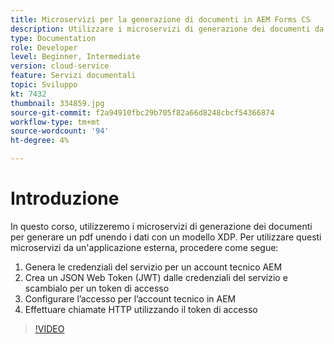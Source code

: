 ```yaml
---
title: Microservizi per la generazione di documenti in AEM Forms CS
description: Utilizzare i microservizi di generazione dei documenti da un'applicazione esterna.
type: Documentation
role: Developer
level: Beginner, Intermediate
version: cloud-service
feature: Servizi documentali
topic: Sviluppo
kt: 7432
thumbnail: 334859.jpg
source-git-commit: f2a94910fbc29b705f82a66d8248cbcf54366874
workflow-type: tm+mt
source-wordcount: '94'
ht-degree: 4%

---
```


# Introduzione

In questo corso, utilizzeremo i microservizi di generazione dei documenti per generare un pdf unendo i dati con un modello XDP. Per utilizzare questi microservizi da un&#39;applicazione esterna, procedere come segue:

1. Genera le credenziali del servizio per un account tecnico AEM
1. Crea un JSON Web Token (JWT) dalle credenziali del servizio e scambialo per un token di accesso
1. Configurare l’accesso per l’account tecnico in AEM
1. Effettuare chiamate HTTP utilizzando il token di accesso

>[!VIDEO](https://video.tv.adobe.com/v/334859/?quality=12&learn=on)
